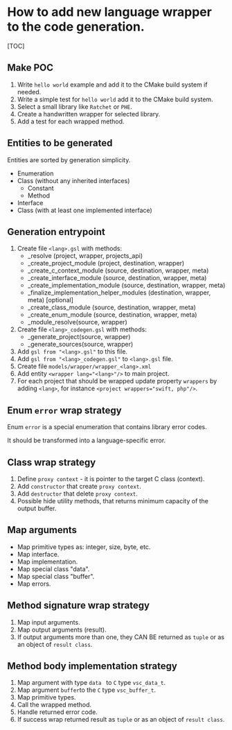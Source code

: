 # How to add new language wrapper to the code generation.

[TOC]

## Make POC

1. Write `hello world` example and add it to the CMake build system if needed.
2. Write a simple test for `hello world`  add it to the CMake build system.
3. Select a small library like `Ratchet` or `PHE`.
4. Create a handwritten wrapper for selected library.
5. Add a test for each wrapped method.



## Entities to be generated

Entities are sorted by generation simplicity.

- Enumeration
- Class (without any inherited interfaces)
  - Constant
  - Method
- Interface
- Class (with at least one implemented interface)



## Generation entrypoint

1. Create file `<lang>.gsl` with methods:
    - <lang>_resolve (project, wrapper, projects_api)
    - <lang>_create_project_module (project, destination, wrapper)
    - <lang>_create_c_context_module (source, destination, wrapper, meta)
    - <lang>_create_interface_module (source, destination, wrapper, meta)
    - <lang>_create_implementation_module (source, destination, wrapper, meta)
    - <lang>_finalize_implementation_helper_modules (destination, wrapper, meta) [optional]
    - <lang>_create_class_module (source, destination, wrapper, meta)
    - <lang>_create_enum_module (source, destination, wrapper, meta)
    - <lang>_module_resolve(source, wrapper)
2. Create file `<lang>_codegen.gsl` with methods:
    - <lang>_generate_project(source, wrapper)
    - <lang>_generate_sources(source, wrapper)
3. Add `gsl from "<lang>.gsl"` to this file.
4. Add `gsl from "<lang>_codegen.gsl"` to `<lang>.gsl` file.
5. Create file `models/wrapper/wrapper_<lang>.xml`
6. Add entity `<wrapper lang="<lang>"/>` to main project.
7. For each project that should be wrapped update property `wrappers` by adding `<lang>`, for instance `<project wrappers="swift, php"/>`.


## Enum `error` wrap strategy

Enum `error` is a special enumeration that contains library error codes.

It should be transformed into a language-specific error.




## Class wrap strategy

1. Define `proxy context` - it is pointer to the target C class (context).
2. Add `constructor` that create `proxy context`.
3. Add `destructor` that delete `proxy context`.
4. Possible hide utility methods, that returns minimum capacity of the output buffer.



## Map arguments

- Map primitive types as: integer, size, byte, etc.
- Map interface.
- Map implementation.
- Map special class "data".
- Map special class "buffer".
- Map errors.



## Method signature wrap strategy

1. Map input arguments.
2. Map output arguments (result).
3. If output arguments more than one, they CAN BE returned as `tuple` or as an object of `result class`.



## Method body implementation strategy

1. Map argument with type `data ` to `C` type `vsc_data_t`.
2. Map argument `buffer`to the `C` type `vsc_buffer_t`.
3. Map primitive types.
4. Call the wrapped method.
5. Handle returned error code.
6. If success wrap returned result as `tuple` or as an object of `result class`.
